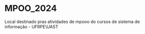 # MPOO_2024
Local destinado pras atividades de mpooo do cursos de sistema de informação -  UFRPE\UAST
